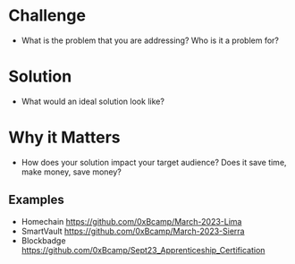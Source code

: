 # Challenge
- What is the problem that you are addressing?  Who is it a problem for?

# Solution
- What would an ideal solution look like? 

# Why it Matters
- How does your solution impact your target audience?  Does it save time, make money, save money?

## Examples
- Homechain https://github.com/0xBcamp/March-2023-Lima
- SmartVault https://github.com/0xBcamp/March-2023-Sierra
- Blockbadge https://github.com/0xBcamp/Sept23_Apprenticeship_Certification
